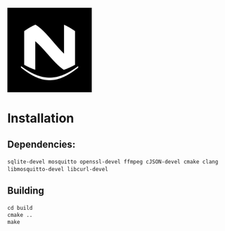 ![](./assets/icons/web-app-manifest-192x192.png)

# Installation
## Dependencies:
` sqlite-devel mosquitto openssl-devel ffmpeg cJSON-devel cmake clang libmosquitto-devel libcurl-devel `
## Building
``` mkdir build 
cd build 
cmake .. 
make 

